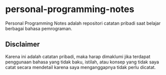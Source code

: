 # personal-programming-notes
Personal Programming Notes adalah repositori catatan pribadi saat belajar berbagai bahasa pemrograman.

## Disclaimer
Karena ini adalah catatan pribadi, maka harap dimaklumi jika terdapat penggunaan bahasa yang tidak baku, istilah, atau konsep yang tidak saya catat secara mendetail karena saya menganggapnya tidak perlu dicatat.
